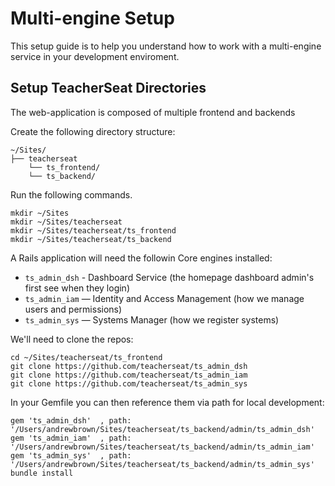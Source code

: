 # Multi-engine Setup

This setup guide is to help you understand how to work with a multi-engine service in your development enviroment.


## Setup TeacherSeat Directories

The web-application is composed of multiple frontend and backends

Create the following directory structure:

```
~/Sites/
├── teacherseat
    └── ts_frontend/
    └── ts_backend/
```

Run the following commands. 
```
mkdir ~/Sites
mkdir ~/Sites/teacherseat
mkdir ~/Sites/teacherseat/ts_frontend
mkdir ~/Sites/teacherseat/ts_backend
```

A Rails application will need the followin Core engines installed:

- `ts_admin_dsh` - Dashboard Service (the homepage dashboard admin's first see when they login)
- `ts_admin_iam` — Identity and Access Management (how we manage users and permissions)
- `ts_admin_sys` — Systems Manager (how we register systems)

We'll need to clone the repos:

```
cd ~/Sites/teacherseat/ts_frontend
git clone https://github.com/teacherseat/ts_admin_dsh
git clone https://github.com/teacherseat/ts_admin_iam
git clone https://github.com/teacherseat/ts_admin_sys
```

In your Gemfile you can then reference them via path for local development:

```
gem 'ts_admin_dsh'  , path: '/Users/andrewbrown/Sites/teacherseat/ts_backend/admin/ts_admin_dsh'
gem 'ts_admin_iam'  , path: '/Users/andrewbrown/Sites/teacherseat/ts_backend/admin/ts_admin_iam'
gem 'ts_admin_sys'  , path: '/Users/andrewbrown/Sites/teacherseat/ts_backend/admin/ts_admin_sys'
bundle install
```
